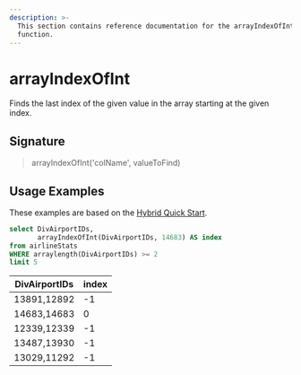 ```yaml
---
description: >-
  This section contains reference documentation for the arrayIndexOfInt
  function.
---
```


# arrayIndexOfInt

Finds the last index of the given value in the array starting at the given index.

## Signature

> arrayIndexOfInt('colName', valueToFind)

## Usage Examples

These examples are based on the [Hybrid Quick Start](../../basics/getting-started/quick-start.md#hybrid).

```sql
select DivAirportIDs, 
       arrayIndexOfInt(DivAirportIDs, 14683) AS index
from airlineStats 
WHERE arraylength(DivAirportIDs) >= 2
limit 5
```

| DivAirportIDs | index |
| ------------- | ----- |
| 13891,12892   | -1    |
| 14683,14683   | 0     |
| 12339,12339   | -1    |
| 13487,13930   | -1    |
| 13029,11292   | -1    |
